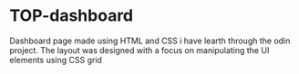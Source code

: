 # TOP-dashboard

Dashboard page made using HTML and CSS i have learth through the odin project.
The layout was designed with a focus on manipulating the UI elements using CSS grid